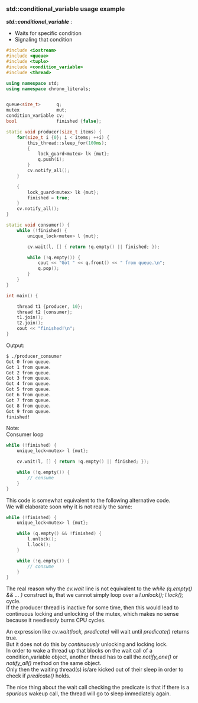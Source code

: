 ### std::conditional_variable usage example

***std::conditional_variable*** :
- Waits for specific condition
- Signaling that condition

```cpp
#include <iostream>
#include <queue>
#include <tuple>
#include <condition_variable>
#include <thread>

using namespace std;
using namespace chrono_literals;


queue<size_t>      q;
mutex              mut;
condition_variable cv;
bool               finished {false};

static void producer(size_t items) {
	for(size_t i {0}; i < items; ++i) {
        this_thread::sleep_for(100ms);
		{
			lock_guard<mutex> lk {mut};
			q.push(i);
		}
		cv.notify_all();
	}

	{
		lock_guard<mutex> lk {mut};
		finished = true;
	}
	cv.notify_all();
}

static void consumer() {
	while (!finished) {
		unique_lock<mutex> l {mut};

		cv.wait(l, [] { return !q.empty() || finished; });

		while (!q.empty()) {
			cout << "Got " << q.front() << " from queue.\n";
			q.pop();
		}
	}
}

int main() {

	thread t1 {producer, 10};
	thread t2 {consumer};
	t1.join();
	t2.join();
	cout << "finished!\n";
}
```

Output:
```bash
$ ./producer_consumer
Got 0 from queue.
Got 1 from queue.
Got 2 from queue.
Got 3 from queue.
Got 4 from queue.
Got 5 from queue.
Got 6 from queue.
Got 7 from queue.
Got 8 from queue.
Got 9 from queue.
finished!
```

Note:\
Consumer loop
```cpp
while (!finished) {
    unique_lock<mutex> l {mut};

    cv.wait(l, [] { return !q.empty() || finished; });

    while (!q.empty()) {
        // consume
    }
}
```
This code is somewhat equivalent to the following alternative code. \
We will elaborate soon why it is not really the same:
```cpp
while (!finished) {
    unique_lock<mutex> l {mut};

    while (q.empty() && !finished) {
        l.unlock();
        l.lock();
    }

    while (!q.empty()) {
        // consume
    }
}
```
The real reason why the *cv.wait* line is not equivalent to the *while (q.empty() && ... )* construct is, that we cannot simply loop over a *l.unlock(); l.lock();* cycle. \
If the producer thread is inactive for some time, then this would lead to continuous locking and unlocking of the mutex, which makes no sense because it needlessly burns CPU cycles.

An expression like *cv.wait(lock, predicate)* will wait until *predicate()* returns true. \
But it does not do this by *continuously* unlocking and locking lock. \
In order to wake a thread up that blocks on the wait call of a condition_variable object, another thread has to call the *notify_one()* or *notify_all()* method on the same object. \
Only then the waiting thread(s) is/are kicked out of their sleep in order to check if *predicate()* holds.

The nice thing about the wait call checking the predicate is that if there is a *spurious* wakeup call, the thread will go to sleep immediately again.